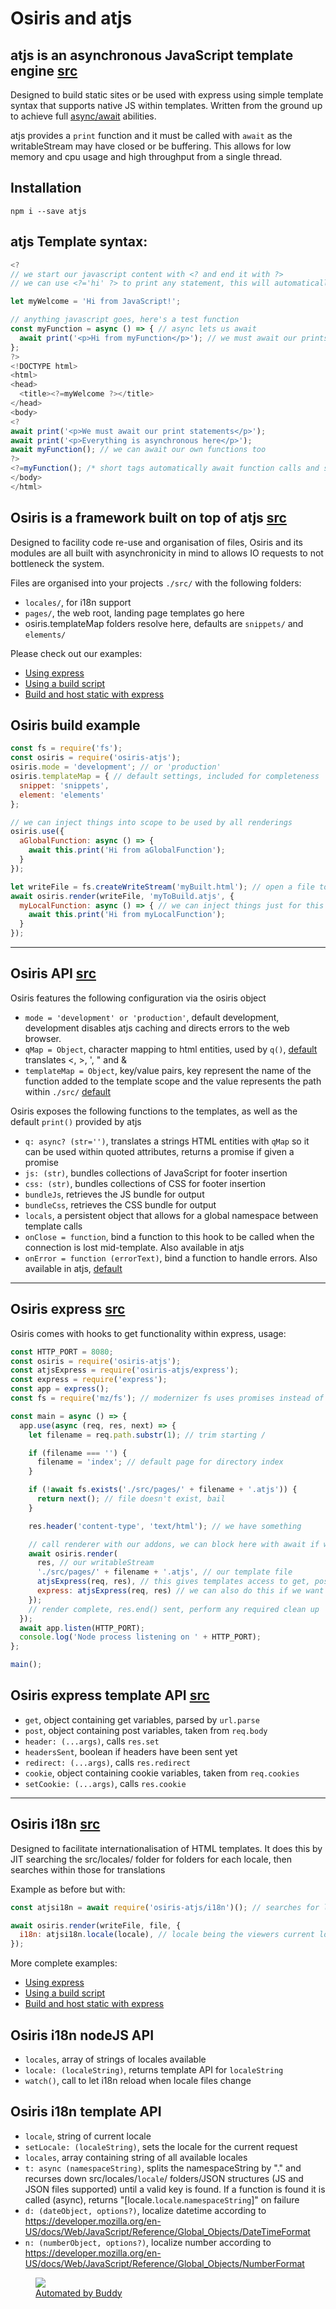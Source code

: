 # Osiris and atjs

## atjs is an asynchronous JavaScript template engine [src](https://github.com/seam-project-studios/atjs/blob/master/atjs.js)
Designed to build static sites or be used with express using simple template syntax that supports native JS within templates. Written from the ground up to achieve full [async/await](https://developer.mozilla.org/en-US/docs/Web/JavaScript/Reference/Statements/async_function) abilities.

atjs provides a `print` function and it must be called with `await` as the writableStream may have closed or be buffering. This allows for low memory and cpu usage and high throughput from a single thread.

## Installation
`npm i --save atjs`

## atjs Template syntax:
```javascript
<?
// we start our javascript content with <? and end it with ?>
// we can use <?='hi' ?> to print any statement, this will automatically be awaited

let myWelcome = 'Hi from JavaScript!';

// anything javascript goes, here's a test function
const myFunction = async () => { // async lets us await
  await print('<p>Hi from myFunction</p>'); // we must await our prints
};
?>
<!DOCTYPE html>
<html>
<head>
  <title><?=myWelcome ?></title>
</head>
<body>
<?
await print('<p>We must await our print statements</p>');
await print('<p>Everything is asynchronous here</p>');
await myFunction(); // we can await our own functions too
?>
<?=myFunction(); /* short tags automatically await function calls and skip anything not printable (like undefined) */ ?>
</body>
</html>
```

## Osiris is a framework built on top of atjs [src](https://github.com/seam-project-studios/atjs/blob/master/osiris.js)
Designed to facility code re-use and organisation of files, Osiris and its modules are all built with asynchronicity in mind to allows IO requests to not bottleneck the system.

Files are organised into your projects `./src/` with the following folders:
- `locales/`, for i18n support
- `pages/`, the web root, landing page templates go here
- osiris.templateMap folders resolve here, defaults are `snippets/` and `elements/`

Please check out our examples:
- [Using express](https://github.com/seam-project-studios/atjs/blob/master/dev.js)
- [Using a build script](https://github.com/seam-project-studios/atjs/blob/master/build.js)
- [Build and host static with express](https://github.com/seam-project-studios/atjs/blob/master/static.js)

## Osiris build example
```javascript
const fs = require('fs');
const osiris = require('osiris-atjs');
osiris.mode = 'development'; // or 'production'
osiris.templateMap = { // default settings, included for completeness
  snippet: 'snippets',
  element: 'elements'
};

// we can inject things into scope to be used by all renderings
osiris.use({
  aGlobalFunction: async () => {
    await this.print('Hi from aGlobalFunction');
  }
});

let writeFile = fs.createWriteStream('myBuilt.html'); // open a file to put the result in
await osiris.render(writeFile, 'myToBuild.atjs', {
  myLocalFunction: async () => { // we can inject things just for this rendering
    await this.print('Hi from myLocalFunction');
  }
});
```

---

## Osiris API [src](https://github.com/seam-project-studios/atjs/blob/master/osiris.js)
Osiris features the following configuration via the osiris object
- `mode = 'development' or 'production'`, default development, development disables atjs caching and directs errors to the web browser.
- `qMap = Object`, character mapping to html entities, used by `q()`, [default](https://github.com/seam-project-studios/atjs/blob/master/osiris.js#L6) translates <, >, ', " and &
- `templateMap = Object`, key/value pairs, key represent the name of the function added to the template scope and the value represents the path within `./src/` [default](https://github.com/seam-project-studios/atjs/blob/master/osiris.js#L15)

Osiris exposes the following functions to the templates, as well as the default `print()` provided by atjs
- `q: async? (str='')`, translates a strings HTML entities with `qMap` so it can be used within quoted attributes, returns a promise if given a promise
- `js: (str)`, bundles collections of JavaScript for footer insertion
- `css: (str)`, bundles collections of CSS for footer insertion
- `bundleJs`, retrieves the JS bundle for output
- `bundleCss`, retrieves the CSS bundle for output
- `locals`, a persistent object that allows for a global namespace between template calls
- `onClose = function`, bind a function to this hook to be called when the connection is lost mid-template.  Also available in atjs
- `onError = function (errorText)`, bind a function to handle errors.  Also available in atjs, [default](https://github.com/seam-project-studios/atjs/blob/master/osiris.js#L88)
---

## Osiris express [src](https://github.com/seam-project-studios/atjs/blob/master/express.js)
Osiris comes with hooks to get functionality within express, usage:
```javascript
const HTTP_PORT = 8080;
const osiris = require('osiris-atjs');
const atjsExpress = require('osiris-atjs/express');
const express = require('express');
const app = express();
const fs = require('mz/fs'); // modernizer fs uses promises instead of callbacks

const main = async () => {
  app.use(async (req, res, next) => {
    let filename = req.path.substr(1); // trim starting /

    if (filename === '') {
      filename = 'index'; // default page for directory index
    }

    if (!await fs.exists('./src/pages/' + filename + '.atjs')) {
      return next(); // file doesn't exist, bail
    }

    res.header('content-type', 'text/html'); // we have something

    // call renderer with our addons, we can block here with await if we need any clean up after render
    await osiris.render(
      res, // our writableStream
      './src/pages/' + filename + '.atjs', // our template file
      atjsExpress(req, res), // this gives templates access to get, post, header() and headersSent, cookie and setCookie()
      express: atjsExpress(req, res) // we can also do this if we want to put all of that in scope of an express object instead of top level
    });
    // render complete, res.end() sent, perform any required clean up
  });
  await app.listen(HTTP_PORT);
  console.log('Node process listening on ' + HTTP_PORT);
};

main();
```
## Osiris express template API [src](https://github.com/seam-project-studios/atjs/blob/master/express.js)
- `get`, object containing get variables, parsed by `url.parse`
- `post`, object containing post variables, taken from `req.body`
- `header: (...args)`, calls `res.set`
- `headersSent`, boolean if headers have been sent yet
- `redirect: (...args)`, calls `res.redirect`
- `cookie`, object containing cookie variables, taken from `req.cookies`
- `setCookie: (...args)`, calls `res.cookie`

---

## Osiris i18n [src](https://github.com/seam-project-studios/atjs/blob/master/i18n.js)
Designed to facilitate internationalisation of HTML templates.  It does this by JIT searching the src/locales/ folder for folders for each locale, then searches within those for translations

Example as before but with:
```javascript
const atjsi18n = await require('osiris-atjs/i18n')(); // searches for locales and exposes nodeJS API

await osiris.render(writeFile, file, {
  i18n: atjsi18n.locale(locale), // locale being the viewers current locale, exposes: t(), d(), n(), locale, locales, setLocale()
});
```

More complete examples:
- [Using express](https://github.com/seam-project-studios/atjs/blob/master/dev.js)
- [Using a build script](https://github.com/seam-project-studios/atjs/blob/master/build.js)
- [Build and host static with express](https://github.com/seam-project-studios/atjs/blob/master/static.js)

## Osiris i18n nodeJS API
- `locales`, array of strings of locales available
- `locale: (localeString)`, returns template API for `localeString`
- `watch()`, call to let i18n reload when locale files change

## Osiris i18n template API
- `locale`, string of current locale
- `setLocale: (localeString)`, sets the locale for the current request
- `locales`, array containing string of all available locales
- `t: async (namespaceString)`, splits the namespaceString by "." and recurses down src/locales/`locale`/ folders/JSON structures (JS and JSON files supported) until a valid key is found.  If a function is found it is called (async), returns "[locale.`locale`.`namespaceString`]" on failure
- `d: (dateObject, options?)`, localize datetime according to https://developer.mozilla.org/en-US/docs/Web/JavaScript/Reference/Global_Objects/DateTimeFormat
- `n: (numberObject, options?)`, localize number according to https://developer.mozilla.org/en-US/docs/Web/JavaScript/Reference/Global_Objects/NumberFormat

[<figure><img src="https://buddy.works" /><figcaption>Automated by Buddy](https://assets.buddy.works/automated-white.svg)</figcaption></figure>